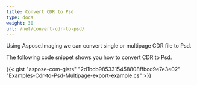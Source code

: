 ```yaml
---
title: Convert CDR to Psd
type: docs
weight: 30
url: /net/convert-cdr-to-psd/
---
```


Using Aspose.Imaging we can convert single or multipage CDR file to Psd.

The following code snippet shows you how to convert CDR to Psd.

{{< gist "aspose-com-gists" "2d1bcb9853315458808ffbcd9e7e3e02" "Examples-Cdr-to-Psd-Multipage-export-example.cs" >}}
